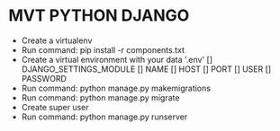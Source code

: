 # MVT PYTHON DJANGO

- Create a virtualenv
- Run command: pip install -r components.txt
- Create a virtual environment with your data '.env'
    [] DJANGO_SETTINGS_MODULE
    [] NAME
    [] HOST
    [] PORT
    [] USER
    [] PASSWORD
- Run command: python manage.py makemigrations
- Run command: python manage.py migrate
- Create super user
- Run command: python manage.py runserver